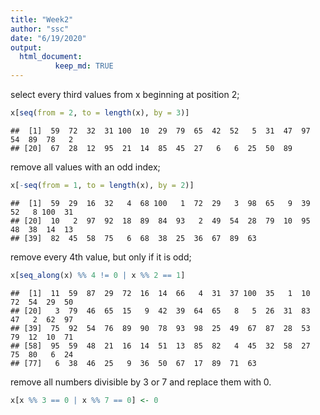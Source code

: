 ```yaml
---
title: "Week2"
author: "ssc"
date: "6/19/2020"
output: 
  html_document:
          keep_md: TRUE
---
```




select every third values from x beginning at position 2;

```r
x[seq(from = 2, to = length(x), by = 3)]
```

```
##  [1]  59  72  32  31 100  10  29  79  65  42  52   5  31  47  97  54  89  78   2
## [20]  67  28  12  95  21  14  85  45  27   6   6  25  50  89
```

remove all values with an odd index;

```r
x[-seq(from = 1, to = length(x), by = 2)]
```

```
##  [1]  59  29  16  32   4  68 100   1  72  29   3  98  65   9  39  52   8 100  31
## [20]  10   2  97  92  18  89  84  93   2  49  54  28  79  10  95  48  38  14  13
## [39]  82  45  58  75   6  68  38  25  36  67  89  63
```


remove every 4th value, but only if it is odd;

```r
x[seq_along(x) %% 4 != 0 | x %% 2 == 1]
```

```
##  [1]  11  59  87  29  72  16  14  66   4  31  37 100  35   1  10  72  54  29  50
## [20]   3  79  46  65  15   9  42  39  64  65   8   5  26  31  83  47   2  62  97
## [39]  75  92  54  76  89  90  78  93  98  25  49  67  87  28  53  79  12  10  71
## [58]  95  59  48  21  16  14  51  13  85  82   4  45  32  58  27  75  80   6  24
## [77]   6  38  46  25   9  36  50  67  17  89  71  63
```


remove all numbers divisible by 3 or 7 and replace them with 0.


```r
x[x %% 3 == 0 | x %% 7 == 0] <- 0
```

